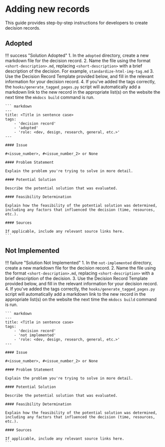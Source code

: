 # Adding new records

This guide provides step-by-step instructions for developers to create decision records.

## Adopted

!!! success "Solution Adopted"
    1. In the `adopted` directory, create a new markdown file for the decision record.
    2. Name the file using the format `<short-description>.md`, replacing `<short-description>` with a brief description of the decision. For example, `standardize-html-img-tag.md`
    3. Use the Decision Record Template provided below, and fill in the relevant information for your decision record.
    4. If you've added the tags correctly, the `hooks/generate_tagged_pages.py` script will automatically add a markdown link to the new record in the appropriate list(s) on the website the next time the `mkdocs build` command is run.

    ``` markdown
    ---
    title: <Title in sentence case>
    tags:
        - 'decision record'
        - 'adopted'
        - 'role: <dev, design, research, general, etc.>'
    ---

    #### Issue
    
    #<issue_number>, #<issue_number_2> or None

    #### Problem Statement
    
    Explain the problem you're trying to solve in more detail.

    #### Potential Solution
    
    Describe the potential solution that was evaluated.

    #### Feasibility Determination
    
    Explain how the feasibility of the potential solution was determined, including any factors that influenced the decision (time, resources, etc.).

    #### Sources
    
    If applicable, include any relevant source links here.
    ```

## Not Implemented

!!! failure "Solution Not Implemented"
    1. In the `not-implemented` directory, create a new markdown file for the decision record.
    2. Name the file using the format `<short-description>.md`, replacing `<short-description>` with a brief description of the decision.
    3. Use the Decision Record Template provided below, and fill in the relevant information for your decision record.
    4. If you've added the tags correctly, the `hooks/generate_tagged_pages.py` script will automatically add a markdown link to the new record in the appropriate list(s) on the website the next time the `mkdocs build` command is run.

    ``` markdown
    ---
    title: <Title in sentence case>
    tags:
        - 'decision record'
        - 'not implemented'
        - 'role: <dev, design, research, general, etc.>'
    ---

    #### Issue

    #<issue_number>, #<issue_number_2> or None

    #### Problem Statement

    Explain the problem you're trying to solve in more detail.

    #### Potential Solution

    Describe the potential solution that was evaluated.

    #### Feasibility Determination

    Explain how the feasibility of the potential solution was determined, including any factors that influenced the decision (time, resources, etc.).

    #### Sources

    If applicable, include any relevant source links here.
    ```
